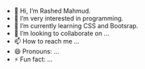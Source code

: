 - 👋 Hi, I’m Rashed Mahmud.
- 👀 I’m very interested in programming. 
- 🌱 I’m currently learning CSS and Bootsrap. 
- 💞️ I’m looking to collaborate on ...
- 📫 How to reach me ...
- 😄 Pronouns: ...
- ⚡ Fun fact: ...

<!---
rashed2071/rashed2071 is a ✨ special ✨ repository because its `README.md` (this file) appears on your GitHub profile.
You can click the Preview link to take a look at your changes.
--->
